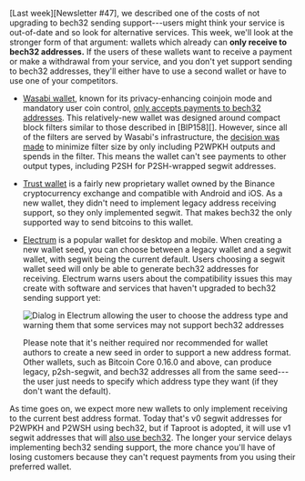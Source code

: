 [Last week][Newsletter #47], we described one of the costs of not
upgrading to bech32 sending support---users might think your service is
out-of-date and so look for alternative services.  This week, we'll look
at the stronger form of that argument: wallets which already can **only
receive to bech32 addresses.**  If the users of these wallets
want to receive a payment or make a withdrawal from your service, and
you don't yet support sending to bech32 addresses, they'll either have
to use a second wallet or have to use one of your competitors.

<!-- Wasabi source: their documentation; see provided links -->
- [Wasabi wallet][], known for its privacy-enhancing coinjoin mode and
  mandatory user coin control, [only accepts payments to bech32
  addresses][wasabi bech32 only].  This relatively-new wallet was
  designed around compact block filters similar to those described in
  [BIP158][].  However, since all of the filters are served by Wasabi's
  infrastructure, the [decision was made]["only generate filters
  regarding bech32 addresses"] to minimize filter size by only
  including P2WPKH outputs and spends in the filter.  This means the
  wallet can't see payments to other output types, including P2SH for
  P2SH-wrapped segwit addresses.

<!-- Trust wallet source: private conversation harding had with a tester
of this wallet in Februray 2019 -->
- [Trust wallet][] is a fairly new proprietary wallet owned by the
  Binance cryptocurrency exchange and compatible with Android and iOS.
  As a new wallet, they didn't need to implement legacy address
  receiving support, so they only implemented segwit.  That makes bech32
  the only supported way to send bitcoins to this wallet.

<!-- Electrum source: harding tested default download from their website 2019-05-27 -->
- [Electrum][] is a popular wallet for desktop and mobile.  When
  creating a new wallet seed, you can choose between a legacy wallet and
  a segwit wallet, with segwit being the current default.  Users
  choosing a segwit wallet seed will only be able to generate bech32
  addresses for receiving.  Electrum warns users about the compatibility
  issues this may create with software and services that haven't
  upgraded to bech32 sending support yet:

    ![Dialog in Electrum allowing the user to choose the address type
    and warning them that some services may not support bech32
    addresses](/img/posts/2019-05-electrum-choose-wallet-type.png)

    Please note that it's neither required nor recommended for wallet
    authors to create a new seed in order to support a new address
    format.  Other wallets, such as Bitcoin Core 0.16.0 and above, can
    produce legacy, p2sh-segwit, and bech32 addresses all from the same
    seed---the user just needs to specify which address type they want
    (if they don't want the default).

As time goes on, we expect more new wallets to only implement receiving
to the current best address format. Today that's v0 segwit addresses for
P2WPKH and P2WSH using bech32, but if Taproot is adopted, it will use v1
segwit addresses that will [also use bech32][news45 bech32].  The longer your service
delays implementing bech32 sending support, the more chance you'll have
of losing customers because they can't request payments from you using
their preferred wallet.

[wasabi bech32 only]: https://github.com/zkSNACKs/WalletWasabi/blob/master/WalletWasabi.Documentation/FAQ.md#my-wallet-cant-send-to-bech32-addresses---what-wallets-can-i-use-instead
["only generate filters regarding bech32 addresses"]: https://github.com/zkSNACKs/Meta/blob/master/README.md#wasabi-wallet-under-the-hood
[wasabi wallet]: https://wasabiwallet.io/
[trust wallet]: https://trustwallet.com/
[electrum]: https://electrum.org/
[news45 bech32]: {{news45}}#bech32-sending-support
